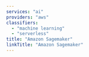 ```yaml
---
services: "ai"
providers: "aws"
classifiers:
  - "machine learning"
  - "serverless"
title: "Amazon Sagemaker"
linkTitle: "Amazon Sagemaker"
---
```


